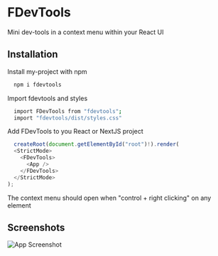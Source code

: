 
# FDevTools

Mini dev-tools in a context menu within your React UI


## Installation

Install my-project with npm

```bash
  npm i fdevtools
```
Import fdevtools and styles

```bash
  import FDevTools from "fdevtools";
  import "fdevtools/dist/styles.css"
```
Add FDevTools to you React or NextJS project

```javascript
  createRoot(document.getElementById("root")!).render(
  <StrictMode>
    <FDevTools>
      <App />
    </FDevTools>
  </StrictMode>
);

```

The context menu should open when "control + right clicking" on any element 
## Screenshots

![App Screenshot](https://i.imgur.com/gNVUN3i.png)

